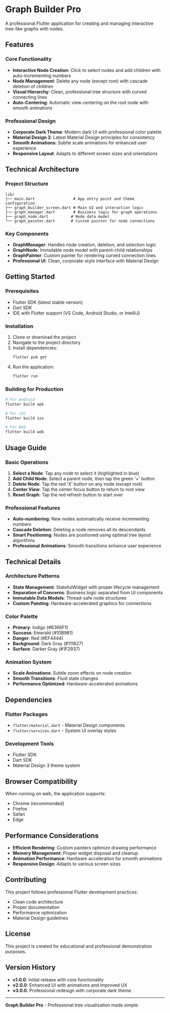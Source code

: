 # Graph Builder Pro

A professional Flutter application for creating and managing interactive tree-like graphs with nodes.

## Features

### Core Functionality
- **Interactive Node Creation**: Click to select nodes and add children with auto-incrementing numbers
- **Node Management**: Delete any node (except root) with cascade deletion of children
- **Visual Hierarchy**: Clean, professional tree structure with curved connecting lines
- **Auto-Centering**: Automatic view centering on the root node with smooth animations

### Professional Design
- **Corporate Dark Theme**: Modern dark UI with professional color palette
- **Material Design 3**: Latest Material Design principles for consistency
- **Smooth Animations**: Subtle scale animations for enhanced user experience
- **Responsive Layout**: Adapts to different screen sizes and orientations

## Technical Architecture

### Project Structure
```
lib/
├── main.dart                 # App entry point and theme configuration
├── graph_builder_screen.dart # Main UI and interaction logic
├── graph_manager.dart        # Business logic for graph operations
├── graph_node.dart          # Node data model
└── graph_painter.dart       # Custom painter for node connections
```

### Key Components
- **GraphManager**: Handles node creation, deletion, and selection logic
- **GraphNode**: Immutable node model with parent-child relationships
- **GraphPainter**: Custom painter for rendering curved connection lines
- **Professional UI**: Clean, corporate-style interface with Material Design

## Getting Started

### Prerequisites
- Flutter SDK (latest stable version)
- Dart SDK
- IDE with Flutter support (VS Code, Android Studio, or IntelliJ)

### Installation
1. Clone or download the project
2. Navigate to the project directory
3. Install dependencies:
   ```bash
   flutter pub get
   ```
4. Run the application:
   ```bash
   flutter run
   ```

### Building for Production
```bash
# For Android
flutter build apk

# For iOS
flutter build ios

# For Web
flutter build web
```

## Usage Guide

### Basic Operations
1. **Select a Node**: Tap any node to select it (highlighted in blue)
2. **Add Child Node**: Select a parent node, then tap the green '+' button
3. **Delete Node**: Tap the red 'X' button on any node (except root)
4. **Center View**: Tap the center focus button to return to root view
5. **Reset Graph**: Tap the red refresh button to start over

### Professional Features
- **Auto-numbering**: New nodes automatically receive incrementing numbers
- **Cascade Deletion**: Deleting a node removes all its descendants
- **Smart Positioning**: Nodes are positioned using optimal tree layout algorithms
- **Professional Animations**: Smooth transitions enhance user experience

## Technical Details

### Architecture Patterns
- **State Management**: StatefulWidget with proper lifecycle management
- **Separation of Concerns**: Business logic separated from UI components
- **Immutable Data Models**: Thread-safe node structures
- **Custom Painting**: Hardware-accelerated graphics for connections

### Color Palette
- **Primary**: Indigo (#6366F1)
- **Success**: Emerald (#10B981)
- **Danger**: Red (#EF4444)
- **Background**: Dark Gray (#111827)
- **Surface**: Darker Gray (#1F2937)

### Animation System
- **Scale Animations**: Subtle zoom effects on node creation
- **Smooth Transitions**: Fluid state changes
- **Performance Optimized**: Hardware-accelerated animations

## Dependencies

### Flutter Packages
- `flutter/material.dart` - Material Design components
- `flutter/services.dart` - System UI overlay styles

### Development Tools
- Flutter SDK
- Dart SDK
- Material Design 3 theme system

## Browser Compatibility

When running on web, the application supports:
- Chrome (recommended)
- Firefox
- Safari
- Edge

## Performance Considerations

- **Efficient Rendering**: Custom painters optimize drawing performance
- **Memory Management**: Proper widget disposal and cleanup
- **Animation Performance**: Hardware acceleration for smooth animations
- **Responsive Design**: Adapts to various screen sizes

## Contributing

This project follows professional Flutter development practices:
- Clean code architecture
- Proper documentation
- Performance optimization
- Material Design guidelines

## License

This project is created for educational and professional demonstration purposes.

## Version History

- **v1.0.0**: Initial release with core functionality
- **v2.0.0**: Enhanced UI with animations and improved UX
- **v3.0.0**: Professional redesign with corporate dark theme

---

**Graph Builder Pro** - Professional tree visualization made simple.
